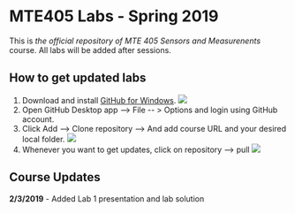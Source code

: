 # MTE405 Labs - Spring 2019

This is *the official repository of MTE 405 Sensors and Measurenents* course. All labs will be added after sessions.

## How to get updated labs

 

 1. Download and install [GitHub for Windows](https://desktop.github.com/).
 ![](https://github.com/wbadry/MTE405/blob/master/images/GitHub%20For%20Windows%20Desktop.png)
 2. Open GitHub Desktop app --> File -- > Options and login using GitHub account.
 3. Click Add --> Clone repository --> And add course URL and your desired local folder.
 ![](https://github.com/wbadry/MTE405/blob/master/images/Clone%20Github.png)
4. Whenever you want to get updates, click on repository --> pull
![](https://github.com/wbadry/MTE405/blob/master/images/Pull%20update.png)


## Course Updates
**2/3/2019** - Added Lab 1 presentation and lab solution
